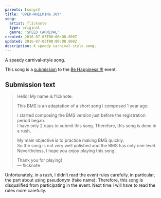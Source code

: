 ```yaml
---
parents: [songs]
title: 'OVER-WHELMING JOY'
song:
  artist: flicknote
  type: original
  genre: 'SPEED CARNIVAL'
created: 2016-07-03T00:00:00.000Z
updated: 2016-07-03T00:00:00.000Z
description: A speedy carnival-style song.
---
```


A speedy carnival-style song.

<template>
  <YouTube id="0eRTa2NQ4r0" />
</template>

This song is a [submission](http://manbow.nothing.sh/event/event.cgi?action=More_def&num=20&event=109) to the [Be Happiness!!!!](http://nextreflection.net/behappiness/) event.

## Submission text

> Hello! My name is flicknote.
>
> This BMS is an adaptation of a short song I composed 1 year ago.
>
> I started composing the BMS version just before the registration period began. \
> I have only 2 days to submit this song. Therefore, this song is done in a rush.
>
> My main objective is to practice making BMS quickly. \
> So the song is not very well polished and the BMS has only one level. \
> Nevertheless, I hope you enjoy playing this song.
>
> Thank you for playing! \
> — flicknote

Unfortunately, in a rush, I didn’t read the event rules carefully,
in particular, the part about using pseudonym (fake name).
Therefore, this song is disqualified from participating in the event.
Next time I will have to read the rules more carefully.
